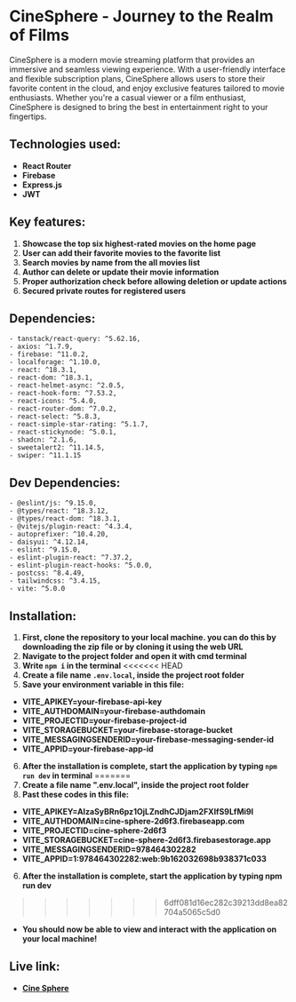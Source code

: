 # CineSphere - Journey to the Realm of Films

CineSphere is a modern movie streaming platform that provides an immersive and seamless viewing experience. With a user-friendly interface and flexible subscription plans, CineSphere allows users to store their favorite content in the cloud, and enjoy exclusive features tailored to movie enthusiasts. Whether you're a casual viewer or a film enthusiast, CineSphere is designed to bring the best in entertainment right to your fingertips.

## Technologies used:
- **React Router**
- **Firebase**
- **Express.js**
- **JWT**

## Key features:
1. **Showcase the top six highest-rated movies on the home page**
2. **User can add their favorite movies to the favorite list** 
3. **Search movies by name from the all movies list**
4. **Author can delete or update their movie information** 
5. **Proper authorization check before allowing deletion or update actions**
6. **Secured private routes for registered users**

## Dependencies:
    - tanstack/react-query: ^5.62.16,
    - axios: ^1.7.9,
    - firebase: ^11.0.2,
    - localforage: ^1.10.0,
    - react: ^18.3.1,
    - react-dom: ^18.3.1,
    - react-helmet-async: ^2.0.5,
    - react-hook-form: ^7.53.2,
    - react-icons: ^5.4.0,
    - react-router-dom: ^7.0.2,
    - react-select: ^5.8.3,
    - react-simple-star-rating: ^5.1.7,
    - react-stickynode: ^5.0.1,
    - shadcn: ^2.1.6,
    - sweetalert2: ^11.14.5,
    - swiper: ^11.1.15

## Dev Dependencies:
    - @eslint/js: ^9.15.0,
    - @types/react: ^18.3.12,
    - @types/react-dom: ^18.3.1,
    - @vitejs/plugin-react: ^4.3.4,
    - autoprefixer: ^10.4.20,
    - daisyui: ^4.12.14,
    - eslint: ^9.15.0,
    - eslint-plugin-react: ^7.37.2,
    - eslint-plugin-react-hooks: ^5.0.0,
    - postcss: ^8.4.49,
    - tailwindcss: ^3.4.15,
    - vite: ^5.0.0


## Installation:
1. **First, clone the repository to your local machine. you can do this by downloading the zip file or by cloning it using the web URL**
2. **Navigate to the project folder and open it with cmd terminal**
3. **Write <code>npm i</code> in the terminal**
<<<<<<< HEAD
4. **Create a file name <code>.env.local</code>, inside the project root folder**
5. **Save your environment variable in this file:**
- **VITE_APIKEY=your-firebase-api-key**
- **VITE_AUTHDOMAIN=your-firebase-authdomain**
- **VITE_PROJECTID=your-firebase-project-id**
- **VITE_STORAGEBUCKET=your-firebase-storage-bucket**
- **VITE_MESSAGINGSENDERID=your-firebase-messaging-sender-id**
- **VITE_APPID=your-firebase-app-id**
6. **After the installation is complete, start the application by typing <code>npm run dev</code> in terminal**
=======
4. **Create a file name ".env.local", inside the project root folder**
5. **Past these codes in this file:**
- **VITE_APIKEY=AIzaSyBRn6pz1OjLZndhCJDjam2FXIfS9LfMi9I**
- **VITE_AUTHDOMAIN=cine-sphere-2d6f3.firebaseapp.com**
- **VITE_PROJECTID=cine-sphere-2d6f3**
- **VITE_STORAGEBUCKET=cine-sphere-2d6f3.firebasestorage.app**
- **VITE_MESSAGINGSENDERID=978464302282**
- **VITE_APPID=1:978464302282:web:9b162032698b938371c033**
6. **After the installation is complete, start the application by typing npm run dev**
>>>>>>> 6dff081d16ec282c39213dd8ea82704a5065c5d0

- **You should now be able to view and interact with the application on your local machine!**

##  Live link:
- **[Cine Sphere](https://cine-sphere-2d6f3.web.app)**
